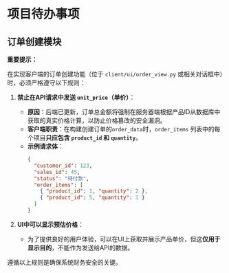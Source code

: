 # 项目待办事项

## 订单创建模块

**重要提示：**

在实现客户端的订单创建功能（位于 `client/ui/order_view.py` 或相关对话框中）时，必须严格遵守以下规则：

1.  **禁止在API请求中发送 `unit_price`（单价）**：
    *   **原因**：后端已更新，订单总金额将强制在服务器端根据产品ID从数据库中获取的真实价格计算，以防止价格篡改的安全漏洞。
    *   **客户端职责**：在构建创建订单的`order_data`时，`order_items` 列表中的每个项目**只应包含 `product_id` 和 `quantity`**。
    *   **示例请求体**：
        ```json
        {
          "customer_id": 123,
          "sales_id": 45,
          "status": "待付款",
          "order_items": [
            { "product_id": 1, "quantity": 2 },
            { "product_id": 5, "quantity": 1 }
          ]
        }
        ```

2.  **UI中可以显示预估价格**：
    *   为了提供良好的用户体验，可以在UI上获取并展示产品单价，但这**仅用于显示目的**，不能作为发送给API的数据。

遵循以上规则是确保系统财务安全的关键。